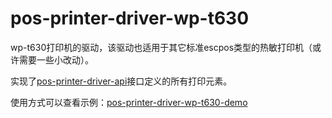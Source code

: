 # pos-printer-driver-wp-t630

wp-t630打印机的驱动，该驱动也适用于其它标准escpos类型的热敏打印机（或许需要一些小改动）。

实现了[pos-printer-driver-api](https://github.com/yymmiinngg/pos-printer-driver-api)接口定义的所有打印元素。

使用方式可以查看示例：[pos-printer-driver-wp-t630-demo](https://github.com/yymmiinngg/pos-printer-driver-wp-t630-demo)
